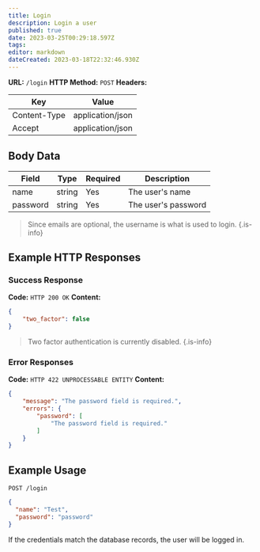 ```yaml
---
title: Login
description: Login a user
published: true
date: 2023-03-25T00:29:18.597Z
tags: 
editor: markdown
dateCreated: 2023-03-18T22:32:46.930Z
---
```


**URL:** `/login`
**HTTP Method:** `POST`
**Headers:**

| Key | Value |
|-----|-------|
| Content-Type | application/json |
| Accept | application/json |


## Body Data

| Field |	Type | Required | Description |
|-------|------|----------|-------------|
| name  |string| Yes | The user's name |
| password | string | Yes | The user's password |

> Since emails are optional, the username is what is used to login.
{.is-info}

## Example HTTP Responses

### Success Response

**Code:** `HTTP 200 OK`
**Content:**

```json
{
    "two_factor": false
}
```

> Two factor authentication is currently disabled. 
{.is-info}

### Error Responses

**Code:** `HTTP 422 UNPROCESSABLE ENTITY`
**Content:**
```json
{
    "message": "The password field is required.",
    "errors": {
        "password": [
            "The password field is required."
        ]
    }
}
```

## Example Usage

`POST /login`

```json
{
  "name": "Test",
  "password": "password"
}
```

If the credentials match the database records, the user will be logged in. 